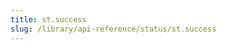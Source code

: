 ```yaml
---
title: st.success
slug: /library/api-reference/status/st.success
---
```


<Autofunction function="streamlit.success" />
